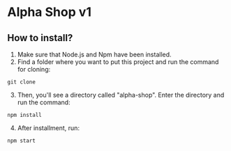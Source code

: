 # Alpha Shop v1

## How to install?

1. Make sure that Node.js and Npm have been installed.
2. Find a folder where you want to put this project and run the command for cloning:

```
git clone
```

3. Then, you'll see a directory called "alpha-shop". Enter the directory and run the command:

```
npm install
```

4. After installment, run:

```
npm start
```
